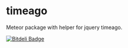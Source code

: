 timeago
=======

Meteor package with helper for jquery timeago.


[![Bitdeli Badge](https://d2weczhvl823v0.cloudfront.net/BeDifferential/timeago/trend.png)](https://bitdeli.com/free "Bitdeli Badge")

